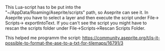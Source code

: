 This Lua-script has to be put into the "~/AppData/Roaming/Aseprite/scripts" path, so Aseprite can see it.
In Aseprite you have to select a layer and then execute the script under File-> Scripts-> exportIntoText.
If you can't see the script you might have to rescan the scripts folder under File->Scripts->Rescan Scripts Folder.

This helped me programm the script:
https://community.aseprite.org/t/is-it-possible-to-format-the-ase-to-a-txt-for-tilemaps/16791/3

